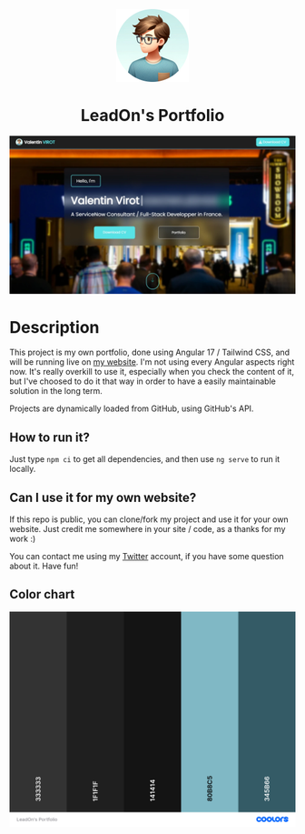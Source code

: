 <p align="center"><img src="./src/assets/favicon/android-chrome-512x512.png" style="width: 128px" alt="LeadOn's logo" /></p>

<h1 align="center">LeadOn's Portfolio</h1>

<p align="center"><img src="screenshot.webp" alt="Portfolio's screenshot" /></p>

# Description

This project is my own portfolio, done using Angular 17 / Tailwind CSS, and will be running live on [my website](https://www.valentinvirot.fr).
I'm not using every Angular aspects right now. It's really overkill to use it, especially when you check the content of it, but I've choosed to do it that way in order to have a easily maintainable solution in the long term.

Projects are dynamically loaded from GitHub, using GitHub's API.

## How to run it?

Just type `npm ci` to get all dependencies, and then use `ng serve` to run it locally.

## Can I use it for my own website?

If this repo is public, you can clone/fork my project and use it for your own website. Just credit me somewhere in your site / code, as a thanks for my work :)

You can contact me using my [Twitter](https://twitter.com/valentin_vir) account, if you have some question about it. Have fun!

## Color chart

<p align="center"><img src="./images/leadon-portfolio-color-chart.png" alt="Portfolio's color chart" /></p>
